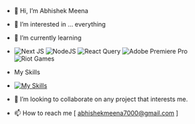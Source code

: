 - 👋 Hi, I’m Abhishek Meena
- 👀 I’m interested in ... everything
- 🌱 I’m currently learning
- ![Next JS](https://img.shields.io/badge/Next-black?style=for-the-badge&logo=next.js&logoColor=white) ![NodeJS](https://img.shields.io/badge/node.js-6DA55F?style=for-the-badge&logo=node.js&logoColor=white) ![React Query](https://img.shields.io/badge/-React%20Query-FF4154?style=for-the-badge&logo=react%20query&logoColor=white) ![Adobe Premiere Pro](https://img.shields.io/badge/Adobe%20Premiere%20Pro-9999FF.svg?style=for-the-badge&logo=Adobe%20Premiere%20Pro&logoColor=white) ![Riot Games](https://img.shields.io/badge/riotgames-D32936.svg?style=for-the-badge&logo=riotgames&logoColor=white)

- My Skills
- [![My Skills](https://skillicons.dev/icons?i=js,html,css,react,nextjs,redux,tailwind,python,mysql,vim,pr)](https://skillicons.dev)

- 💞️ I’m looking to collaborate on any project that interests me.
- 📫 How to reach me [ abhishekmeena7000@gmail.com ]

<!---
Jason-infi/Jason-infi is a ✨ special ✨ repository because its `README.md` (this file) appears on your GitHub profile.
You can click the Preview link to take a look at your changes.
--->
